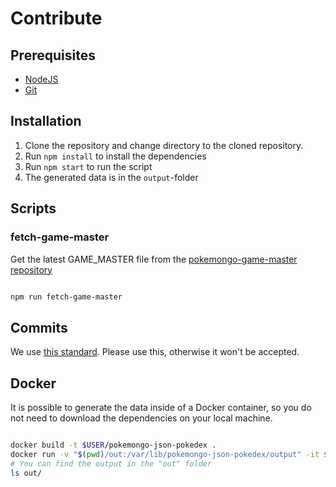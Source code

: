 # Contribute

## Prerequisites

- [NodeJS](https://nodejs.org/en/)
- [Git](https://git-scm.com/)

## Installation

1. Clone the repository and change directory to the cloned repository.
2. Run `npm install` to install the dependencies
3. Run `npm start` to run the script
4. The generated data is in the `output`-folder

## Scripts

### fetch-game-master

Get the latest GAME_MASTER file from the [pokemongo-game-master repository](https://github.com/pokemongo-dev-contrib/pokemongo-game-master)

```bash

npm run fetch-game-master

```

## Commits

We use [this standard](https://github.com/erlang/otp/wiki/Writing-good-commit-messages).
Please use this, otherwise it won't be accepted.

## Docker

It is possible to generate the data inside of a Docker container, so you do not
need to download the dependencies on your local machine.

```bash

docker build -t $USER/pokemongo-json-pokedex .
docker run -v "$(pwd)/out:/var/lib/pokemongo-json-pokedex/output" -it $USER/pokemongo-json-pokedex
# You can find the output in the "out" folder
ls out/

```
